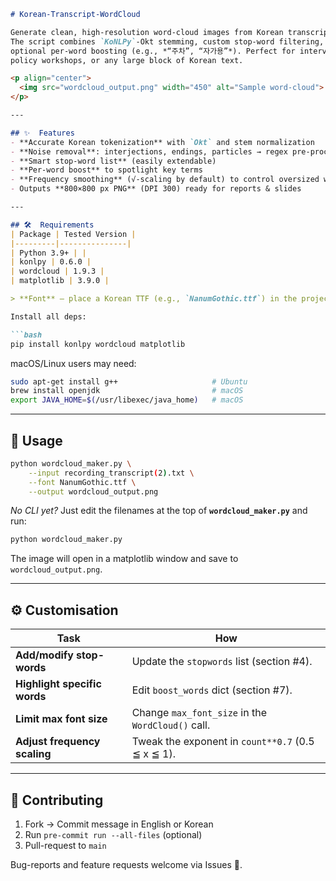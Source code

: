 ````markdown
# Korean-Transcript-WordCloud

Generate clean, high-resolution word-cloud images from Korean transcripts in **one command**.  
The script combines `KoNLPy`-Okt stemming, custom stop-word filtering, frequency scaling, and
optional per-word boosting (e.g., *“주차”, “자가용”*). Perfect for interview / FGI transcripts,
policy workshops, or any large block of Korean text.

<p align="center">
  <img src="wordcloud_output.png" width="450" alt="Sample word-cloud">
</p>

---

## ✨  Features
- **Accurate Korean tokenization** with `Okt` and stem normalization  
- **Noise removal**: interjections, endings, particles → regex pre-processing  
- **Smart stop-word list** (easily extendable)  
- **Per-word boost** to spotlight key terms  
- **Frequency smoothing** (√-scaling by default) to control oversized words  
- Outputs **800×800 px PNG** (DPI 300) ready for reports & slides  

---

## 🛠  Requirements
| Package | Tested Version |
|---------|---------------|
| Python 3.9+ | |
| konlpy | 0.6.0 |
| wordcloud | 1.9.3 |
| matplotlib | 3.9.0 |

> **Font** – place a Korean TTF (e.g., `NanumGothic.ttf`) in the project root or update the path.

Install all deps:

```bash
pip install konlpy wordcloud matplotlib
````

macOS/Linux users may need:

```bash
sudo apt-get install g++                     # Ubuntu
brew install openjdk                         # macOS
export JAVA_HOME=$(/usr/libexec/java_home)   # macOS
```

---

## 🚀  Usage

```bash
python wordcloud_maker.py \
    --input recording_transcript(2).txt \
    --font NanumGothic.ttf \
    --output wordcloud_output.png
```

*No CLI yet?*
Just edit the filenames at the top of **`wordcloud_maker.py`** and run:

```bash
python wordcloud_maker.py
```

The image will open in a matplotlib window and save to `wordcloud_output.png`.

---

## ⚙️  Customisation

| Task                         | How                                               |
| ---------------------------- | ------------------------------------------------- |
| **Add/modify stop-words**    | Update the `stopwords` list (section #4).         |
| **Highlight specific words** | Edit `boost_words` dict (section #7).             |
| **Limit max font size**      | Change `max_font_size` in the `WordCloud()` call. |
| **Adjust frequency scaling** | Tweak the exponent in `count**0.7` (0.5 ≦ x ≦ 1). |

---

## 🤝  Contributing

1. Fork → Commit message in English or Korean
2. Run `pre-commit run --all-files` (optional)
3. Pull-request to `main`

Bug-reports and feature requests welcome via Issues 💬.

```
